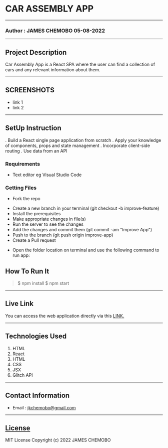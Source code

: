 # CAR ASSEMBLY APP
*****
### Author : JAMES CHEMOBO 05-08-2022
****
## Project Description
Car Assembly App is a React SPA where the user can find a collection of cars and any relevant information about them. 
******

## SCREENSHOTS
- link 1
- link 2


********
## SetUp Instruction
. Build a React single page application from scratch
. Apply your knowledge of components, props and state management
. Incorporate client-side routing
. Use data from an API

### Requirements
* Text editor eg Visual Studio Code


### Getting Files
* Fork the repo
- Create a new branch in your terminal (git checkout -b improve-feature)
- Install the prerequisites
- Make appropriate changes in file(s)
- Run the server to see the changes
- Add the changes and commit them (git commit -am "Improve App")
- Push to the branch (git push origin improve-app)
- Create a Pull request
* Open the folder location on terminal and use the following command to run app:

## How To Run It
>  $ npm install
> $ npm start
*****
## Live Link
You can access the web application directly via this [LINK.](link.com/)
*****
## Technologies Used
1. HTML
2. React
3. HTML
4. CSS
5. JSX
6. Glitch API
*****
## Contact Information
* Email : jkchemobo@gmail.com
*****
## [License](LICENSE)
MIT License
Copyright (c) 2022 JAMES CHEMOBO
